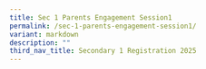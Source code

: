 ```yaml
---
title: Sec 1 Parents Engagement Session1
permalink: /sec-1-parents-engagement-session1/
variant: markdown
description: ""
third_nav_title: Secondary 1 Registration 2025
---
```


